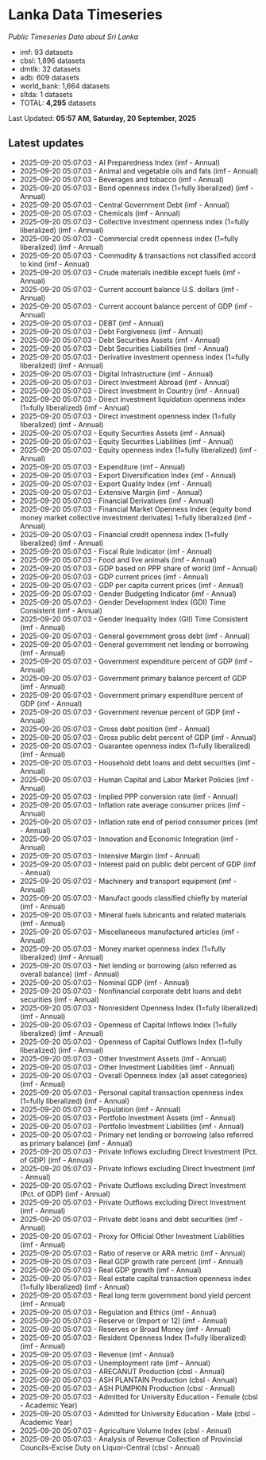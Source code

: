 # Lanka Data Timeseries
*Public Timeseries Data about Sri Lanka*

* imf: 93 datasets
* cbsl: 1,896 datasets
* dmtlk: 32 datasets
* adb: 609 datasets
* world_bank: 1,664 datasets
* sltda: 1 datasets
* TOTAL: **4,295** datasets

Last Updated: **05:57 AM, Saturday, 20 September, 2025**

## Latest updates

* 2025-09-20 05:07:03 - AI Preparedness Index (imf - Annual)
* 2025-09-20 05:07:03 - Animal and vegetable oils and fats (imf - Annual)
* 2025-09-20 05:07:03 - Beverages and tobacco (imf - Annual)
* 2025-09-20 05:07:03 - Bond openness index (1=fully liberalized) (imf - Annual)
* 2025-09-20 05:07:03 - Central Government Debt (imf - Annual)
* 2025-09-20 05:07:03 - Chemicals (imf - Annual)
* 2025-09-20 05:07:03 - Collective investment openness index (1=fully liberalized) (imf - Annual)
* 2025-09-20 05:07:03 - Commercial credit openness index (1=fully liberalized) (imf - Annual)
* 2025-09-20 05:07:03 - Commodity & transactions not classified accord to kind (imf - Annual)
* 2025-09-20 05:07:03 - Crude materials inedible except fuels (imf - Annual)
* 2025-09-20 05:07:03 - Current account balance U.S. dollars (imf - Annual)
* 2025-09-20 05:07:03 - Current account balance percent of GDP (imf - Annual)
* 2025-09-20 05:07:03 - DEBT (imf - Annual)
* 2025-09-20 05:07:03 - Debt Forgiveness (imf - Annual)
* 2025-09-20 05:07:03 - Debt Securities Assets (imf - Annual)
* 2025-09-20 05:07:03 - Debt Securities Liabilities (imf - Annual)
* 2025-09-20 05:07:03 - Derivative investment openness index (1=fully liberalized) (imf - Annual)
* 2025-09-20 05:07:03 - Digital Infrastructure (imf - Annual)
* 2025-09-20 05:07:03 - Direct Investment Abroad (imf - Annual)
* 2025-09-20 05:07:03 - Direct Investment In Country (imf - Annual)
* 2025-09-20 05:07:03 - Direct investment liquidation openness index (1=fully liberalized) (imf - Annual)
* 2025-09-20 05:07:03 - Direct investment openness index (1=fully liberalized) (imf - Annual)
* 2025-09-20 05:07:03 - Equity Securities Assets (imf - Annual)
* 2025-09-20 05:07:03 - Equity Securities Liabilities (imf - Annual)
* 2025-09-20 05:07:03 - Equity openness index (1=fully liberalized) (imf - Annual)
* 2025-09-20 05:07:03 - Expenditure (imf - Annual)
* 2025-09-20 05:07:03 - Export Diversification Index (imf - Annual)
* 2025-09-20 05:07:03 - Export Quality Index (imf - Annual)
* 2025-09-20 05:07:03 - Extensive Margin (imf - Annual)
* 2025-09-20 05:07:03 - Financial Derivatives (imf - Annual)
* 2025-09-20 05:07:03 - Financial Market Openness Index (equity bond money market collective investment derivates) 1=fully liberalized (imf - Annual)
* 2025-09-20 05:07:03 - Financial credit openness index (1=fully liberalized) (imf - Annual)
* 2025-09-20 05:07:03 - Fiscal Rule Indicator (imf - Annual)
* 2025-09-20 05:07:03 - Food and live animals (imf - Annual)
* 2025-09-20 05:07:03 - GDP based on PPP share of world (imf - Annual)
* 2025-09-20 05:07:03 - GDP current prices (imf - Annual)
* 2025-09-20 05:07:03 - GDP per capita current prices (imf - Annual)
* 2025-09-20 05:07:03 - Gender Budgeting Indicator (imf - Annual)
* 2025-09-20 05:07:03 - Gender Development Index (GDI) Time Consistent (imf - Annual)
* 2025-09-20 05:07:03 - Gender Inequality Index (GII) Time Consistent (imf - Annual)
* 2025-09-20 05:07:03 - General government gross debt (imf - Annual)
* 2025-09-20 05:07:03 - General government net lending or borrowing (imf - Annual)
* 2025-09-20 05:07:03 - Government expenditure percent of GDP (imf - Annual)
* 2025-09-20 05:07:03 - Government primary balance percent of GDP (imf - Annual)
* 2025-09-20 05:07:03 - Government primary expenditure percent of GDP (imf - Annual)
* 2025-09-20 05:07:03 - Government revenue percent of GDP (imf - Annual)
* 2025-09-20 05:07:03 - Gross debt position (imf - Annual)
* 2025-09-20 05:07:03 - Gross public debt percent of GDP (imf - Annual)
* 2025-09-20 05:07:03 - Guarantee openness index (1=fully liberalized) (imf - Annual)
* 2025-09-20 05:07:03 - Household debt loans and debt securities (imf - Annual)
* 2025-09-20 05:07:03 - Human Capital and Labor Market Policies (imf - Annual)
* 2025-09-20 05:07:03 - Implied PPP conversion rate (imf - Annual)
* 2025-09-20 05:07:03 - Inflation rate average consumer prices (imf - Annual)
* 2025-09-20 05:07:03 - Inflation rate end of period consumer prices (imf - Annual)
* 2025-09-20 05:07:03 - Innovation and Economic Integration (imf - Annual)
* 2025-09-20 05:07:03 - Intensive Margin (imf - Annual)
* 2025-09-20 05:07:03 - Interest paid on public debt percent of GDP (imf - Annual)
* 2025-09-20 05:07:03 - Machinery and transport equipment (imf - Annual)
* 2025-09-20 05:07:03 - Manufact goods classified chiefly by material (imf - Annual)
* 2025-09-20 05:07:03 - Mineral fuels lubricants and related materials (imf - Annual)
* 2025-09-20 05:07:03 - Miscellaneous manufactured articles (imf - Annual)
* 2025-09-20 05:07:03 - Money market openness index (1=fully liberalized) (imf - Annual)
* 2025-09-20 05:07:03 - Net lending or borrowing (also referred as overall balance) (imf - Annual)
* 2025-09-20 05:07:03 - Nominal GDP (imf - Annual)
* 2025-09-20 05:07:03 - Nonfinancial corporate debt loans and debt securities (imf - Annual)
* 2025-09-20 05:07:03 - Nonresident Openness Index (1=fully liberalized) (imf - Annual)
* 2025-09-20 05:07:03 - Openness of Capital Inflows Index (1=fully liberalized) (imf - Annual)
* 2025-09-20 05:07:03 - Openness of Capital Outflows Index (1=fully liberalized) (imf - Annual)
* 2025-09-20 05:07:03 - Other Investment Assets (imf - Annual)
* 2025-09-20 05:07:03 - Other Investment Liabilities (imf - Annual)
* 2025-09-20 05:07:03 - Overall Openness Index (all asset categories) (imf - Annual)
* 2025-09-20 05:07:03 - Personal capital transaction openness index (1=fully liberalized) (imf - Annual)
* 2025-09-20 05:07:03 - Population (imf - Annual)
* 2025-09-20 05:07:03 - Portfolio Investment Assets (imf - Annual)
* 2025-09-20 05:07:03 - Portfolio Investment Liabilities (imf - Annual)
* 2025-09-20 05:07:03 - Primary net lending or borrowing (also referred as primary balance) (imf - Annual)
* 2025-09-20 05:07:03 - Private Inflows excluding Direct Investment (Pct. of GDP) (imf - Annual)
* 2025-09-20 05:07:03 - Private Inflows excluding Direct Investment (imf - Annual)
* 2025-09-20 05:07:03 - Private Outflows excluding Direct Investment (Pct. of GDP) (imf - Annual)
* 2025-09-20 05:07:03 - Private Outflows excluding Direct Investment (imf - Annual)
* 2025-09-20 05:07:03 - Private debt loans and debt securities (imf - Annual)
* 2025-09-20 05:07:03 - Proxy for Official Other Investment Liabilities (imf - Annual)
* 2025-09-20 05:07:03 - Ratio of reserve or ARA metric (imf - Annual)
* 2025-09-20 05:07:03 - Real GDP growth rate percent (imf - Annual)
* 2025-09-20 05:07:03 - Real GDP growth (imf - Annual)
* 2025-09-20 05:07:03 - Real estate capital transaction openness index (1=fully liberalized) (imf - Annual)
* 2025-09-20 05:07:03 - Real long term government bond yield percent (imf - Annual)
* 2025-09-20 05:07:03 - Regulation and Ethics (imf - Annual)
* 2025-09-20 05:07:03 - Reserve or (Import or 12) (imf - Annual)
* 2025-09-20 05:07:03 - Reserves or Broad Money (imf - Annual)
* 2025-09-20 05:07:03 - Resident Openness Index (1=fully liberalized) (imf - Annual)
* 2025-09-20 05:07:03 - Revenue (imf - Annual)
* 2025-09-20 05:07:03 - Unemployment rate (imf - Annual)
* 2025-09-20 05:07:03 - ARECANUT Production (cbsl - Annual)
* 2025-09-20 05:07:03 - ASH PLANTAIN Production (cbsl - Annual)
* 2025-09-20 05:07:03 - ASH PUMPKIN Production (cbsl - Annual)
* 2025-09-20 05:07:03 - Admitted for University Education - Female (cbsl - Academic Year)
* 2025-09-20 05:07:03 - Admitted for University Education - Male (cbsl - Academic Year)
* 2025-09-20 05:07:03 - Agriculture Volume Index (cbsl - Annual)
* 2025-09-20 05:07:03 - Analysis of Revenue Collection of Provincial Councils-Excise Duty on Liquor-Central (cbsl - Annual)